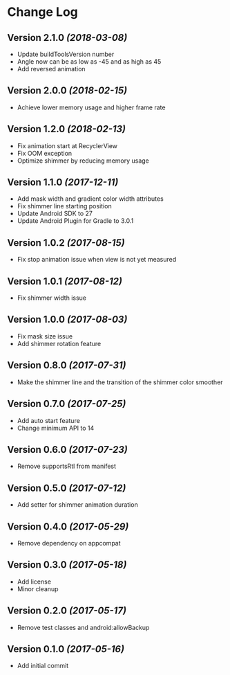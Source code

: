 # Change Log

Version 2.1.0 *(2018-03-08)*
----------------------------

* Update buildToolsVersion number
* Angle now can be as low as -45 and as high as 45
* Add reversed animation

Version 2.0.0 *(2018-02-15)*
----------------------------

* Achieve lower memory usage and higher frame rate

Version 1.2.0 *(2018-02-13)*
----------------------------

* Fix animation start at RecyclerView
* Fix OOM exception
* Optimize shimmer by reducing memory usage

Version 1.1.0 *(2017-12-11)*
----------------------------

* Add mask width and gradient color width attributes
* Fix shimmer line starting position
* Update Android SDK to 27
* Update Android Plugin for Gradle to 3.0.1

Version 1.0.2 *(2017-08-15)*
----------------------------

* Fix stop animation issue when view is not yet measured

Version 1.0.1 *(2017-08-12)*
----------------------------

* Fix shimmer width issue

Version 1.0.0 *(2017-08-03)*
----------------------------

* Fix mask size issue
* Add shimmer rotation feature

Version 0.8.0 *(2017-07-31)*
----------------------------

* Make the shimmer line and the transition of the shimmer color smoother

Version 0.7.0 *(2017-07-25)*
----------------------------

* Add auto start feature
* Change minimum API to 14

Version 0.6.0 *(2017-07-23)*
----------------------------

* Remove supportsRtl from manifest

Version 0.5.0 *(2017-07-12)*
----------------------------

* Add setter for shimmer animation duration

Version 0.4.0 *(2017-05-29)*
----------------------------

* Remove dependency on appcompat

Version 0.3.0 *(2017-05-18)*
----------------------------

* Add license
* Minor cleanup

Version 0.2.0 *(2017-05-17)*
----------------------------

* Remove test classes and android:allowBackup

Version 0.1.0 *(2017-05-16)*
----------------------------

* Add initial commit
